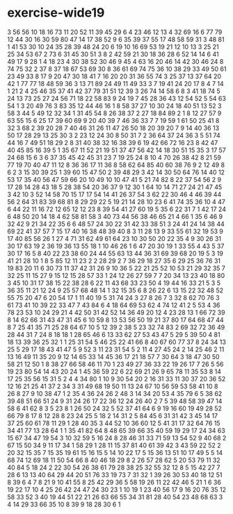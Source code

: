 # exercise-wide19
3
56
56
10
18
16
73
11
20
52
11
39
45
29
6
4
23
46
12
13
4
32
69
16
6
77
79
12
44
30
16
30
59
80
47
14
17
38
52
9
6
35
39
37
55
17
48
58
59
31
3
48
81
1
41
53
30
10
24
35
28
39
48
24
20
6
19
10
16
69
53
19
21
12
10
13
3
25
21
25
34
53
67
2
73
6
31
45
30
51
3
8
2
42
59
21
30
18
36
28
6
52
14
14
6
41
49
17
9
28
1
4
18
23
4
30
38
52
30
46
9
45
4
63
16
20
46
14
42
30
46
24
8
74
75
32
2
37
8
37
18
67
53
69
30
8
36
61
69
74
75
36
10
38
29
33
49
50
61
23
49
33
8
17
9
20
47
30
18
41
7
16
20
20
31
36
55
74
3
25
37
13
37
64
20
42
1
77
77
18
48
59
36
3
13
71
89
24
49
11
49
33
3
7
19
41
24
20
17
8
4
7
14
1
21
2
4
25
46
35
37
41
42
37
79
31
51
12
39
3
26
74
14
58
6
8
3
41
18
74
5
24
13
73
25
27
24
56
71
18
22
58
83
9
24
19
7
45
28
36
43
12
54
52
5
54
63
54
1
3
20
49
76
3
83
35
12
44
46
16
1
8
58
37
27
10
30
24
18
40
51
13
52
3
58
3
44
5
49
12
32
34
1
31
45
54
8
26
38
37
2
27
18
84
89
2
1
8
12
27
57
9
63
55
15
6
25
17
39
60
69
9
20
40
39
7
46
36
33
7
7
19
59
1
61
50
25
41
8
32
3
68
2
39
20
28
7
40
46
31
26
11
47
26
50
18
20
39
20
7
9
14
40
36
13
50
17
28
29
13
25
30
3
2
23
12
24
30
8
50
31
7
2
36
64
37
24
36
3
5
51
74
44
16
7
49
51
18
29
2
8
31
40
38
32
16
38
39
6
19
42
66
72
16
23
8
42
47
40
45
85
16
39
5
1
35
67
11
52
21
19
51
37
47
56
42
14
18
30
51
15
35
3
17
57
24
68
15
6
3
6
37
35
45
42
45
31
23
7
19
25
24
8
10
4
70
26
38
42
8
21
59
77
19
70
40
47
11
12
8
36
36
17
11
36
8
58
62
64
85
40
60
38
76
9
2
12
49
8
6
2
3
15
30
39
25
1
39
60
15
47
50
2
39
48
29
3
42
14
30
50
64
76
14
40
12
53
17
35
40
56
47
59
66
20
10
49
10
10
47
41
5
21
74
82
8
22
37
54
56
2
9
17
28
14
28
43
18
5
28
38
54
20
36
37
9
12
30
1
64
10
14
71
27
24
21
47
45
3
42
10
3
52
14
58
70
15
17
17
54
14
41
26
37
54
3
62
22
30
46
4
46
39
44
56
2
64
31
83
39
68
81
8
29
29
22
5
19
21
14
28
10
23
6
41
74
35
36
10
4
47
6
44
22
11
16
72
12
65
12
12
23
8
39
54
41
27
60
19
5
35
6
22
31
7
1
42
17
24
6
48
50
20
14
18
4
62
58
81
58
3
40
73
44
56
38
46
65
21
4
66
1
35
6
46
9
32
42
9
21
34
22
35
6
6
48
57
24
30
22
31
42
33
38
51
3
24
41
24
14
38
44
69
22
41
37
57
7
15
17
40
16
38
48
39
40
8
3
11
28
13
9
33
55
61
32
19
53
9
17
40
85
56
26
1
27
4
71
31
62
49
61
64
23
10
30
50
20
22
35
4
9
30
26
31
30
17
63
19
2
36
19
36
13
55
18
1
10
46
26
1
6
47
20
30
19
1
33
55
4
43
5
37
30
17
16
5
8
40
22
23
38
60
24
44
55
63
13
44
36
31
69
39
68
20
19
5
3
19
41
21
28
10
1
8
5
85
12
11
23
2
2
28
29
2
7
36
29
18
27
35
6
29
25
36
76
31
19
83
20
11
6
30
73
11
37
42
31
26
9
10
36
5
22
21
25
52
10
53
21
29
32
35
7
32
25
11
15
27
9
15
12
15
28
57
33
1
24
12
26
27
59
7
7
20
34
13
23
40
18
80
3
45
10
31
17
38
15
22
38
28
6
22
11
43
68
33
23
50
4
19
44
16
33
21
5
3
5
36
35
11
21
12
24
9
25
57
68
48
14
1
32
15
35
6
8
26
22
6
13
15
22
32
48
52
55
75
20
47
6
20
54
17
1
11
40
19
5
31
74
24
3
27
8
26
7
3
32
8
62
70
76
3
61
73
41
10
39
22
33
47
7
43
84
6
4
18
64
69
53
62
4
74
12
41
2
5
53
4
36
78
23
53
10
24
29
21
4
42
50
31
42
52
14
36
49
20
12
4
23
28
13
1
66
72
39
8
14
62
66
31
43
47
31
45
6
10
59
8
13
53
56
50
19
21
37
80
17
64
68
47
44
8
7
25
41
35
71
25
28
64
67
10
5
12
39
2
38
5
23
32
74
83
2
69
32
72
36
49
28
44
31
7
24
8
18
18
1
28
65
46
6
13
33
62
27
53
43
47
5
29
5
39
50
4
81
18
13
39
36
25
32
1
1
25
31
54
5
46
25
22
41
66
8
40
67
60
77
37
8
24
34
13
25
5
29
17
18
43
41
47
5
9
52
3
11
23
31
54
5
2
11
4
27
45
24
2
14
25
46
2
11
13
16
49
11
35
20
9
12
14
65
33
14
45
36
17
21
18
57
7
30
64
3
18
47
30
50
58
21
12
50
1
8
38
27
66
58
46
11
70
1
23
49
27
36
33
22
19
26
17
7
26
5
56
19
23
80
54
14
43
20
24
1
45
36
59
22
6
22
69
21
26
9
65
78
11
35
53
8
14
17
25
35
56
15
31
5
2
4
4
34
80
1
10
9
30
54
20
2
16
31
33
11
30
37
20
36
52
12
16
21
25
41
37
2
34
3
31
49
68
19
50
11
13
24
67
10
56
59
53
58
41
10
8
26
8
27
9
10
38
47
1
2
35
4
36
24
26
2
48
3
14
34
20
53
4
35
79
6
5
38
62
39
48
51
66
51
24
9
31
24
26
17
22
36
12
24
26
40
2
7
5
39
48
58
39
47
14
58
6
41
62
8
3
5
23
8
1
26
50
24
32
5
52
37
41
64
6
9
19
16
60
19
49
28
52
66
79
8
17
8
12
28
8
23
24
25
5
18
2
14
31
2
5
84
45
6
31
31
42
3
45
14
17
37
25
60
61
78
11
29
1
28
40
35
3
44
52
10
36
60
12
5
41
31
17
32
64
76
15
34
41
77
13
28
64
1
1
35
41
82
64
8
48
65
39
66
35
40
59
19
29
17
24
34
63
15
67
34
47
19
54
3
10
32
59
5
16
24
8
28
46
31
33
71
59
13
54
52
9
40
68
2
67
15
50
34
9
11
17
34
1
58
29
1
28
11
15
37
81
40
61
39
42
3
43
59
22
52
2
20
32
15
35
7
15
35
19
61
15
16
15
5
14
10
22
17
5
15
36
13
51
10
17
49
5
5
14
68
74
12
69
18
11
50
54
66
8
40
46
18
29
8
2
26
57
28
62
5
20
53
79
11
32
40
84
5
18
24
2
22
30
54
26
38
61
79
28
38
25
32
55
32
12
8
5
15
42
27
7
28
6
13
13
40
64
29
44
20
51
76
33
19
73
7
31
32
1
39
26
30
53
40
18
12
51
8
39
6
4
7
8
21
9
10
41
55
8
25
42
29
36
5
58
19
26
11
22
42
46
5
21
1
6
36
19
22
17
10
4
25
26
42
24
47
24
30
23
1
10
19
1
23
40
56
17
9
16
20
76
35
12
58
33
52
3
40
19
44
51
22
21
26
63
66
55
34
31
81
28
40
54
23
48
68
63
3
4
14
29
33
66
35
10
8
39
9
18
28
30
6
1
